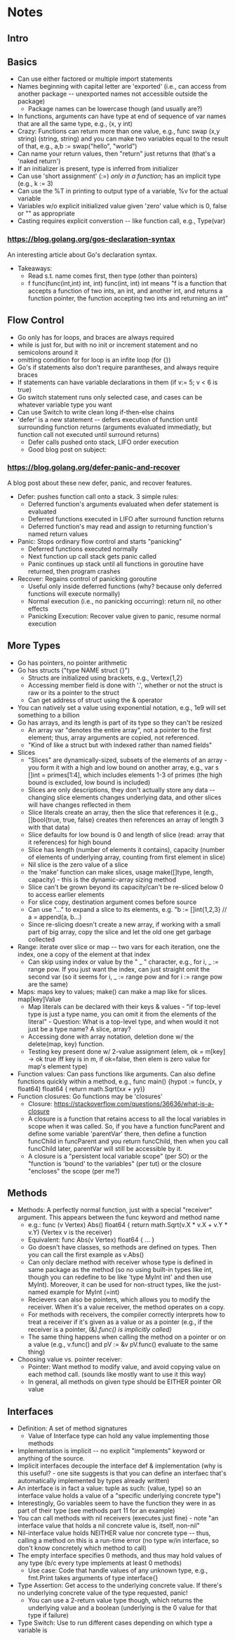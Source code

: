 # Notes

## Intro

## Basics
- Can use either factored or multiple import statements
- Names beginning with capital letter are 'exported' (i.e., can access from another package -- unexported names not accessible outside the package)
    * Package names can be lowercase though (and usually are?)
- In functions, arguments can have type at end of sequence of var names that are all the same type, e.g., (x, y int) 
- Crazy: Functions can return more than one value, e.g., func swap (x,y string) (string, string) and you can make two variables equal to the result of that, e.g., a,b := swap("hello", "world")
- Can name your return values, then "return" just returns that (that's a 'naked return')
- If an initializer is present, type is inferred from initializer 
- Can use 'short assignment' (:=) *only in a function*; has an implicit type (e.g., k := 3)
- Can use the %T in printing to output type of a variable, %v for the actual variable
- Variables w/o explicit initialized value given 'zero' value which is 0, false or "" as appropriate
- Casting requires explicit converstion -- like function call, e.g., Type(var)

### https://blog.golang.org/gos-declaration-syntax 
An interesting article about Go's declaration syntax. 
- Takeaways:
    * Read s.t. name comes first, then type (other than pointers)
    * f func(func(int,int) int, int) func(int, int) int means "f is a function that accepts a function of two ints, an int, and another int, and returns a function pointer, the function accepting two ints and returning an int"

## Flow Control
- Go only has for loops, and braces are always required
- while is just for, but with no init or increment statement and no semicolons around it 
- omitting condition for for loop is an infite loop (for {})
- Go's if statements also don't require parantheses, and always require braces
- If statements can have variable declarations in them (if v:= 5; v < 6 is true)
- Go switch statement runs only selected case, and cases can be whatever variable type you want
- Can use Switch to write clean long if-then-else chains
- 'defer' is a new statement -- defers execution of function until surrounding function returns (arguments evaluated immediatly, but function call not executed until surround returns)
    * Defer calls pushed onto stack, LIFO order execution
    * Good blog post on subject: 

### https://blog.golang.org/defer-panic-and-recover
A blog post about these new defer, panic, and recover features.
- Defer: pushes function call onto a stack. 3 simple rules:
    * Deferred function's arguments evaluated when defer statement is evaluated
    * Deferred functions executed in LIFO after surround function returns
    * Deferred function's may read and assign to returning function's named return values
- Panic: Stops ordinary flow control and starts "panicking"
    * Deferred functions executed normally
    * Next function up call stack gets panic called
    * Panic continues up stack until all functions in goroutine have returned, then program crashes
- Recover: Regains control of panicking goroutine
    * Useful only inside deferred functions (why? because only deferred functions will execute normally)
    * Normal execution (i.e., no panicking occurring): return nil, no other effects
    * Panicking Execution: Recover value given to panic, resume normal execution

## More Types
- Go has pointers, no pointer arithmetic 
- Go has structs ("type NAME struct {}")
    * Structs are initialized using brackets, e.g., Vertex{1,2}
    * Accessing member field is done with '.', whether or not the struct is raw or its a pointer to the struct
    * Can get address of struct using the & operator
- You can natively set a value using exponential notation, e.g., 1e9 will set something to a billion
- Go has arrays, and its length is part of its type so they can't be resized
    * An array var "denotes the entire array", not a pointer to the first element; thus, array arguments are copied, not referenced.
    * "Kind of like a struct but with indexed rather than named fields"
- Slices 
    * "Slices" are dynamically-sized, subsets of the elements of an array - you form it with a high and low bound on another array, e.g., var s []int = primes[1:4], which includes elements 1-3 of primes (the high bound is excluded, low bound is included)
    * Slices are only descriptions, they don't actually store any data -- changing slice elements changes underlying data, and other slices will have changes reflected in them
    * Slice literals create an array, then the slice that references it (e.g., []bool{true, true, false} creates then references an array of length 3 with that data)
    * Slice defaults for low bound is 0 and length of slice (read: array that it references) for high bound
    * Slice has length (number of elements it contains), capacity (number of elements of underlying array, counting from first element in slice)
    * Nil slice is the zero value of a slice
    * the 'make' function can make slices, usage make([]type, length, capacity) - this is the dynamic-array sizing method
    * Slice can't be grown beyond its capacity/can't be re-sliced below 0 to access earlier elements
    * For slice copy, destination argument comes before source
    * Can use "..." to expand a slice to its elements, e.g. "b := []int{1,2,3} // a = append(a, b...)
    * Since re-slicing doesn't create a new array, if working with a small part of big array, copy the slice and let the old one get garbage collected
- Range: iterate over slice or map -- two vars for each iteration, one the index, one a copy of the element at that index
    * Can skip using index or value by the " _ " character, e.g., for i, _ := range pow. If you just want the index, can just straight omit the second var (so it seems for i, _ := range pow and for i := range pow are the same)
- Maps: maps key to values; make() can make a map like for slices. map[key]Value
    * Map literals can be declared with their keys & values - "if top-level type is just a type name, you can omit it from the elements of the literal" - Question: What is a top-level type, and when would it not just be a type name? A slice, array?
    * Accessing done with array notation, deletion done w/ the delete(map, key) function.
    * Testing key present done w/ 2-value assignment (elem, ok = m[key] -> ok true iff key is in m, if ok=false, then elem is zero value for map's element type)
- Function values: Can pass functions like arguments. Can also define functions quickly within a method, e.g., func main() {hypot := func(x, y float64) float64 { return math.Sqrt(x*x + y*y)}
- Function closures: Go functions may be 'closures'
    * Closure: https://stackoverflow.com/questions/36636/what-is-a-closure
    * A closure is a function that retains access to all the local variables in scope when it was called. So, if you have a function funcParent and define some variable 'parentVar' there, then define a function funcChild in funcParent and you return funcChild, then when you call funcChild later, parentVar will still be accessible by it.
    * A closure is a "persistent local variable scope" (per SO) or the "function is 'bound' to the variables" (per tut) or the closure "encloses" the scope (per me?) 

## Methods

- Methods: A perfectly normal function, just with a special "receiver" argument. This appears between the func keyword and method name
    * e.g.: func (v Vertex) Abs() float64 { return math.Sqrt(v.X * v.X + v.Y * v.Y) (Vertex v is the receiver)
    * Equivalent: func Abs(v Vertex) float64 { ... }
    * Go doesn't have classes, so methods are defined on types. Then you can call the first example as v.Abs()
    * Can only declare method with receiver whose type is defined in same package as the method (so no using built-in types like int, though you can redefine to be like 'type MyInt int' and then use MyInt). Moreover, it can be used for non-struct types, like the just-named example for MyInt (=int)
    * Recievers can also be pointers, which allows you to modify the receiver. When it's a value receiver, the method operates on a copy.
    * For methods with receivers, the compiler correctly interprets how to treat a receiver if it's given as a value or as a pointer (e.g., if the receiver is a pointer, (&<var>).func() is implicitly called)
    * The same thing happens when calling the method on a pointer or on a value (e.g., v.func() and pV := &v pV.func() evaluate to the same thing)
- Choosing value vs. pointer receiver:
    * Pointer: Want method to modify value, and avoid copying value on each method call. (sounds like mostly want to use it this way)
    * In general, all methods on given type should be EITHER pointer OR value

## Interfaces

- Definition: A set of method signatures
    * Value of Interface type can hold any value implementing those methods
- Implementation is implicit -- no explicit "implements" keyword or anything of the source. 
- Implicit interfaces decouple the interface def & implementation (why is this useful? - one site suggests is that you can define an interfaec that's automatically implemented by types already written)
- An interface is in fact a value: tuple as such: (value, type) so an interface value holds a value of a "specific underlying concrete type")
- Interestingly, Go variables seem to have the function they were in as part of their type (see methods part 11 for an example)
- You can call methods with nil receivers (executes just fine) - note "an interface value that holds a nil concrete value is, itself, non-nil"
- Nil-interface value holds NEITHER value nor concrete type -- thus, calling a method on this is a run-time error (no type w/in interface, so don't know concretely which method to call)
- The empty interface specifies 0 methods, and thus may hold values of any type (b/c every type implements at least 0 methods)
    * Use case: Code that handle values of any unknown type, e.g., fmt.Print takes arguments of type interface{}
- Type Assertion: Get access to the underlying concrete value. If there's no underlying concrete value of the type requested, panic! 
    * You can use a 2-return value type though, which returns the underlying value and a boolean (underlying is the 0 value for that type if failure)
- Type Switch: Use to run different cases depending on which type a variable is
